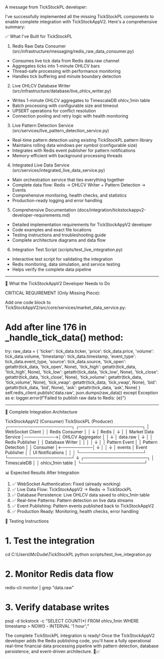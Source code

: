 A message from TickStockPL developer: 

  I've successfully implemented all the missing TickStockPL components to enable complete integration with TickStockAppV2. Here's a comprehensive summary:

  ✅ What I've Built for TickStockPL

  1. Redis Raw Data Consumer (src/infrastructure/messaging/redis_raw_data_consumer.py)

  - Consumes live tick data from Redis data.raw channel
  - Aggregates ticks into 1-minute OHLCV bars
  - Thread-safe processing with performance monitoring
  - Handles tick buffering and minute boundary detection

  2. Live OHLCV Database Writer (src/infrastructure/database/live_ohlcv_writer.py)

  - Writes 1-minute OHLCV aggregates to TimescaleDB ohlcv_1min table
  - Batch processing with configurable size and timeout
  - UPSERT operations for conflict resolution
  - Connection pooling and retry logic with health monitoring

  3. Live Pattern Detection Service (src/services/live_pattern_detection_service.py)

  - Real-time pattern detection using existing TickStockPL pattern library
  - Maintains rolling data windows per symbol (configurable size)
  - Integrates with Redis event publisher for pattern notifications
  - Memory-efficient with background processing threads

  4. Integrated Live Data Service (src/services/integrated_live_data_service.py)

  - Main orchestration service that ties everything together
  - Complete data flow: Redis → OHLCV Writer + Pattern Detection → Events
  - Comprehensive monitoring, health checks, and statistics
  - Production-ready logging and error handling

  5. Comprehensive Documentation (docs/integration/tickstockappv2-developer-requirements.md)

  - Detailed implementation requirements for TickStockAppV2 developer
  - Code examples and exact file locations
  - Testing instructions and troubleshooting guide
  - Complete architecture diagrams and data flow

  6. Integration Test Script (scripts/test_live_integration.py)

  - Interactive test script for validating the integration
  - Redis monitoring, data simulation, and service testing
  - Helps verify the complete data pipeline

  ---
  🔧 What the TickStockAppV2 Developer Needs to Do

  CRITICAL REQUIREMENT (Only Missing Piece):

  Add one code block to TickStockAppV2/src/core/services/market_data_service.py:

  # Add after line 176 in _handle_tick_data() method:
  try:
      raw_data = {
          'ticker': tick_data.ticker,
          'price': tick_data.price,
          'volume': tick_data.volume,
          'timestamp': tick_data.timestamp,
          'event_type': tick_data.event_type,
          'source': tick_data.source,
          'tick_open': getattr(tick_data, 'tick_open', None),
          'tick_high': getattr(tick_data, 'tick_high', None),
          'tick_low': getattr(tick_data, 'tick_low', None),
          'tick_close': getattr(tick_data, 'tick_close', None),
          'tick_volume': getattr(tick_data, 'tick_volume', None),
          'tick_vwap': getattr(tick_data, 'tick_vwap', None),
          'bid': getattr(tick_data, 'bid', None),
          'ask': getattr(tick_data, 'ask', None)
      }
      self.redis_client.publish('data.raw', json.dumps(raw_data))
  except Exception as e:
      logger.error(f"Failed to publish raw data to Redis: {e}")

  ---
  🚀 Complete Integration Architecture

  TickStockAppV2 (Consumer)          TickStockPL (Producer)
  ┌─────────────────────┐           ┌─────────────────────┐
  │ WebSocket Client    │           │ Redis Consumer      │
  │ ↓                   │  Redis    │ ↓                   │
  │ Market Data Service │──────────→│ OHLCV Aggregator   │
  │ ↓                   │ data.raw  │ ↓                   │
  │ Redis Publisher     │           │ Database Writer     │
  │                     │           │ ↓                   │
  │ Pattern Event       │           │ Pattern Detection   │
  │ Consumer            │←──────────│ ↓                   │
  │ ↓                   │  events   │ Event Publisher     │
  │ UI Notifications    │           │                     │
  └─────────────────────┘           └─────────────────────┘
                                             ↓
                                    ┌─────────────────────┐
                                    │    TimescaleDB      │
                                    │ ohlcv_1min table    │
                                    └─────────────────────┘

  📊 Expected Results After Integration

  1. ✅ WebSocket Authentication: Fixed (already working)
  2. ✅ Live Data Flow: TickStockAppV2 → Redis → TickStockPL
  3. ✅ Database Persistence: Live OHLCV data saved to ohlcv_1min table
  4. ✅ Real-time Patterns: Pattern detection on live data streams
  5. ✅ Event Publishing: Pattern events published back to TickStockAppV2
  6. ✅ Production Ready: Monitoring, health checks, error handling

  🧪 Testing Instructions

  # 1. Test the integration
  cd C:\Users\McDude\TickStockPL
  python scripts/test_live_integration.py

  # 2. Monitor Redis data flow
  redis-cli monitor | grep "data.raw"

  # 3. Verify database writes
  psql -d tickstock -c "SELECT COUNT(*) FROM ohlcv_1min WHERE timestamp > NOW() - INTERVAL '1 hour';"

  The complete TickStockPL integration is ready! Once the TickStockAppV2 developer adds the Redis publishing code, you'll have a fully operational real-time
  financial data processing pipeline with pattern detection, database persistence, and event-driven architecture. 🚀📈